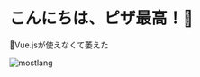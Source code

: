 # こんにちは、ピザ最高！🍕
🎁Vue.jsが使えなくて萎えた

<img alt="mostlang" src="https://github-readme-stats.vercel.app/api/top-langs/?username=forestrharumaki&layout=compact">

<!---
forestrharumaki/forestrharumaki is a ✨ special ✨ repository because its `README.md` (this file) appears on your GitHub profile.
You can click the Preview link to take a look at your changes.
--->
